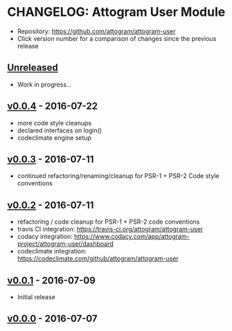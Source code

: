 # CHANGELOG: Attogram User Module
* Repository: https://github.com/attogram/attogram-user
* Click version number for a comparison of changes since the previous release

## [Unreleased]

- Work in progress...

## [v0.0.4] - 2016-07-22

- more code style cleanups
- declared interfaces on login()
- codeclimate engine setup

## [v0.0.3] - 2016-07-11

- continued refactoring/renaming/cleanup for PSR-1 + PSR-2 Code style conventions

## [v0.0.2] - 2016-07-11

- refactoring / code cleanup for PSR-1 + PSR-2 code conventions
- travis CI integration: <https://travis-ci.org/attogram/attogram-user>
- codacy integration: <https://www.codacy.com/app/attogram-project/attogram-user/dashboard>
- codeclimate integration: <https://codeclimate.com/github/attogram/attogram-user>

## [v0.0.1] - 2016-07-09

- Initial release

## [v0.0.0] - 2016-07-07

[Unreleased]: https://github.com/attogram/attogram-user/compare/v0.0.4...HEAD
[v0.0.4]: https://github.com/attogram/attogram-user/compare/v0.0.3...v0.0.4
[v0.0.3]: https://github.com/attogram/attogram-user/compare/v0.0.2...v0.0.3
[v0.0.2]: https://github.com/attogram/attogram-user/compare/v0.0.1...v0.0.2
[v0.0.1]: https://github.com/attogram/attogram-user/compare/2c844f3...v0.0.1
[v0.0.0]: https://github.com/attogram/attogram-user/tree/2c844f3

